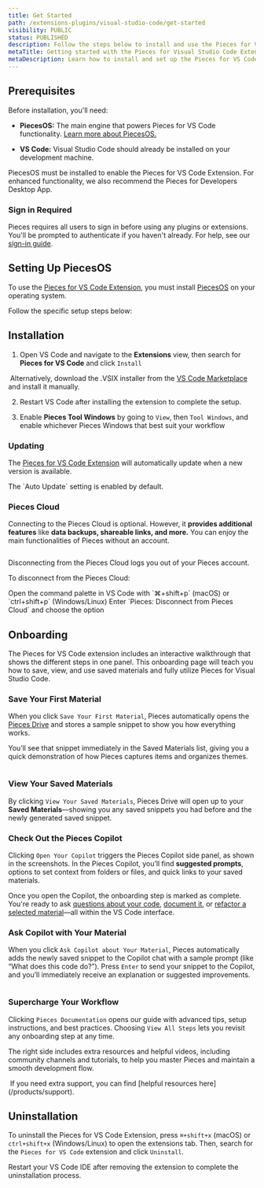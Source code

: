 ```yaml
---
title: Get Started
path: /extensions-plugins/visual-studio-code/get-started
visibility: PUBLIC
status: PUBLISHED
description: Follow the steps below to install and use the Pieces for VS Code Extension.
metaTitle: Getting started with the Pieces for Visual Studio Code Extension
metaDescription: Learn how to install and set up the Pieces for VS Code Extension to manage snippets and leverage AI-powered assistance in your coding workflow.
---
```


<pieces-pro-cta />

## Prerequisites

Before installation, you'll need:

* **PiecesOS:** The main engine that powers Pieces for VS Code functionality. [Learn more about PiecesOS.](/products/core-dependencies/pieces-os)

* **VS Code:** Visual Studio Code should already be installed on your development machine.

<Callout type="alert">
  PiecesOS must be installed to enable the Pieces for VS Code Extension. For enhanced functionality, we also recommend the Pieces for Developers Desktop App.
</Callout>

### Sign in Required

Pieces requires all users to sign in before using any plugins or extensions. You'll be prompted to authenticate if you haven't already. For help, see our [sign-in guide](/products/meet-pieces/sign-into-pieces).

## Setting Up PiecesOS

To use the <a target="_blank" href="https://marketplace.visualstudio.com/items?itemName=MeshIntelligentTechnologiesInc.pieces-vscode">Pieces for VS Code Extension</a>, you must install <a target="_blank" href="/products/core-dependencies/pieces-os">PiecesOS</a> on your operating system.

Follow the specific setup steps below:

<get-started-install />

## Installation

1. Open VS Code and navigate to the **Extensions** view, then search for **Pieces for VS Code** and click `Install`

<Image src="https://cdn.hashnode.com/res/hashnode/image/upload/v1732735809045/38bfb971-66e8-4789-8a9d-7dd153d98a30.png" alt="" align="center" fullwidth="true" />

<Callout type="info">
  Alternatively, download the .VSIX installer from the <a target="_blank" href="https://marketplace.visualstudio.com/items?itemName=MeshIntelligentTechnologiesInc.pieces-vscode">VS Code Marketplace</a> and install it manually.
</Callout>

2. Restart VS Code after installing the extension to complete the setup.

3. Enable **Pieces Tool Windows** by going to `View`, then `Tool Windows`, and enable whichever Pieces Windows that best suit your workflow

### Updating

The <a target="_blank" href="https://marketplace.visualstudio.com/items?itemName=MeshIntelligentTechnologiesInc.pieces-vscode">Pieces for VS Code Extension</a> will automatically update when a new version is available.

<Callout type="tip">
  The `Auto Update` setting is enabled by default.
</Callout>

### Pieces Cloud

Connecting to the Pieces Cloud is optional. However, it **provides additional features** like **data backups, shareable links, and more.** You can enjoy the main functionalities of Pieces without an account.

<Image src="https://storage.googleapis.com/hashnode_product_documentation_assets/vs_code_extension_assets/updated_vs_screenshots/main/connect_to_cloud.png" alt="" align="center" fullwidth="true" />

Disconnecting from the Pieces Cloud logs you out of your Pieces account.

To disconnect from the Pieces Cloud:

<Steps>
  <Step title="Open the Command Palette">
    Open the command palette in VS Code with `⌘+shift+p` (macOS) or `ctrl+shift+p` (Windows/Linux)
  </Step>

  <Step title="Disconnect from the Cloud">
    Enter `Pieces: Disconnect from Pieces Cloud` and choose the option
  </Step>
</Steps>

<Image src="https://storage.googleapis.com/hashnode_product_documentation_assets/vs_code_extension_assets/get_started/disconnect_from_pieces_cloud.gif" alt="" align="center" fullwidth="true" />

## Onboarding

The Pieces for VS Code extension includes an interactive walkthrough that shows the different steps in one panel. This onboarding page will teach you how to save, view, and use saved materials and fully utilize Pieces for Visual Studio Code.

### Save Your First Material

When you click `Save Your First Material`, Pieces automatically opens the [Pieces Drive](/products/extensions-plugins/visual-studio-code/drive) and stores a sample snippet to show you how everything works.

You’ll see that snippet immediately in the Saved Materials list, giving you a quick demonstration of how Pieces captures items and organizes themes.

<Image src="https://storage.googleapis.com/hashnode_product_documentation_assets/vs_code_extension_assets/get_started/opening_example_snippet.png" alt="" align="center" fullwidth="true" />

### View Your Saved Materials

By clicking `View Your Saved Materials`, Pieces Drive will open up to your **Saved Materials**—showing you any saved snippets you had before and the newly generated saved snippet.

### Check Out the Pieces Copilot

Clicking `Open Your Copilot` triggers the Pieces Copilot side panel, as shown in the screenshots. In the Pieces Copilot, you’ll find **suggested prompts**, options to set context from folders or files, and quick links to your saved materials.

Once you open the Copilot, the onboarding step is marked as complete. You're ready to ask [questions about your code](/products/extensions-plugins/visual-studio-code/copilot/chat), [document it](/products/extensions-plugins/visual-studio-code/copilot/documenting-code), or [refactor a selected material](/products/extensions-plugins/visual-studio-code/copilot/refactoring)—all within the VS Code interface.

### Ask Copilot with Your Material

When you click `Ask Copilot about Your Material`, Pieces automatically adds the newly saved snippet to the Copilot chat with a sample prompt (like “What does this code do?”). Press `Enter` to send your snippet to the Copilot, and you’ll immediately receive an explanation or suggested improvements.

<Image src="https://storage.googleapis.com/hashnode_product_documentation_assets/vs_code_extension_assets/get_started/ask_about_material.png" alt="" align="center" fullwidth="true" />

### Supercharge Your Workflow

Clicking `Pieces Documentation` opens our guide with advanced tips, setup instructions, and best practices. Choosing `View All Steps` lets you revisit any onboarding step at any time.

The right side includes extra resources and helpful videos, including community channels and tutorials, to help you master Pieces and maintain a smooth development flow.

<Image src="https://storage.googleapis.com/hashnode_product_documentation_assets/vs_code_extension_assets/get_started/supercharge_workflow.png" alt="" align="center" fullwidth="true" />

<Callout type="info">
  If you need extra support, you can find [helpful resources here](/products/support).
</Callout>

## Uninstallation

To uninstall the Pieces for VS Code Extension, press `⌘+shift+x` (macOS) or `ctrl+shift+x` (Windows/Linux) to open the extensions tab. Then, search for the `Pieces for VS Code` extension and click `Uninstall`.

<Callout type="alert">
  Restart your VS Code IDE after removing the extension to complete the uninstallation process.
</Callout>

<Image src="https://cdn.hashnode.com/res/hashnode/image/upload/v1732735910690/24eb8b81-05cd-4737-8789-10312688d8db.png" alt="" align="center" fullwidth="true" />